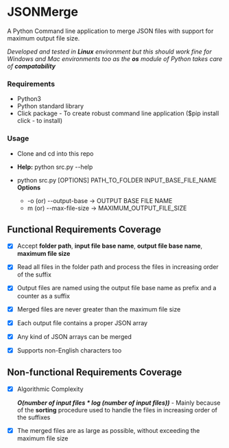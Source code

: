 # JSONMerge
A Python Command line application to merge JSON files with support for maximum output file size.


_Developed and tested in **Linux** environment but this should work fine for Windows and Mac environments too as the **os** module of Python takes care of **compatability**_

### Requirements
- Python3
- Python standard library
- Click package - To create robust command line application ($pip install click - to install)

### Usage
- Clone and cd into this repo

- **Help:** python src.py --help
- python src.py [OPTIONS] PATH_TO_FOLDER INPUT_BASE_FILE_NAME
	**Options**
	- -o (or) --output-base -> OUTPUT BASE FILE NAME
	- m (or) --max-file-size -> MAXIMUM_OUTPUT_FILE_SIZE

## Functional Requirements Coverage

 - [x] Accept **folder path**, **input file base name**, **output file base name**, **maximum file size**

 - [x] Read all files in the folder path and process the files in increasing order of the suffix

 - [x] Output files are named using the output file base name as prefix and a counter as a suffix

 - [x] Merged files are never greater than the maximum file size

 - [x] Each output file contains a proper JSON array

 - [x] Any kind of JSON arrays can be merged

 - [x] Supports non-English characters too


## Non-functional Requirements Coverage

- [x] Algorithmic Complexity

	_**O(number of input files * log (number of input files))**_ - Mainly because of the **sorting** procedure used to handle the files in increasing order of the suffixes

- [x] The merged files are as large as possible, without exceeding the maximum file size